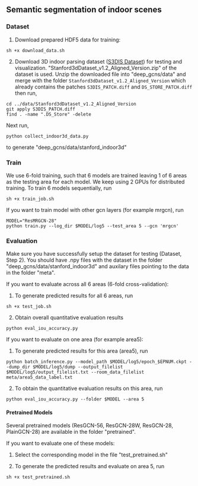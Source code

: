 ## Semantic segmentation of indoor scenes

### Dataset

1. Download prepared HDF5 data for training:
```
sh +x download_data.sh
```
2. Download 3D indoor parsing dataset (<a href="http://buildingparser.stanford.edu/dataset.html">S3DIS Dataset</a>) for testing and visualization. "Stanford3dDataset_v1.2_Aligned_Version.zip" of the dataset is used. Unzip the downloaded file into "deep_gcns/data" and merge with the folder `Stanford3dDataset_v1.2_Aligned_Version` which already contains the patches `S3DIS_PATCH.diff` and `DS_STORE_PATCH.diff` then run,

```
cd ../data/Stanford3dDataset_v1.2_Aligned_Version
git apply S3DIS_PATCH.diff
find . -name ".DS_Store" -delete
```

Next run,

```
python collect_indoor3d_data.py
```
to generate "deep_gcns/data/stanford_indoor3d"

### Train

We use 6-fold training, such that 6 models are trained leaving 1 of 6 areas as the testing area for each model. We keep using 2 GPUs for distributed training. To train 6 models sequentially, run
```
sh +x train_job.sh
```
If you want to train model with other gcn layers (for example mrgcn), run
```
MODEL="ResMRGCN-28"
python train.py --log_dir $MODEL/log5 --test_area 5 --gcn 'mrgcn'
```

### Evaluation

Make sure you have successfully setup the dataset for testing (Dataset, Step 2). You should have .npy files with the dataset in the folder "deep_gcns/data/stanford_indoor3d" and auxilary files pointing to the data in the folder "meta". 

If you want to evaluate across all 6 areas (6-fold cross-validation):

1. To generate predicted results for all 6 areas, run
```
sh +x test_job.sh
```

2. Obtain overall quantitative evaluation results
```
python eval_iou_accuracy.py
```

If you want to evaluate on one area (for example area5):

1. To generate predicted results for this area (area5), run
```
python batch_inference.py --model_path $MODEL/log5/epoch_$EPNUM.ckpt --dump_dir $MODEL/log5/dump --output_filelist $MODEL/log5/output_filelist.txt --room_data_filelist meta/area5_data_label.txt
```
2. To obtain the quantitative evaluation results on this area, run
```
python eval_iou_accuracy.py --folder $MODEL --area 5
```

#### Pretrained Models

Several pretrained models (ResGCN-56, ResGCN-28W, ResGCN-28, PlainGCN-28) are available in the folder "pretrained".

If you want to evaluate one of these models:

1. Select the corresponding model in the file "test_pretrained.sh" 

2. To generate the predicted results and evaluate on area 5, run
```
sh +x test_pretrained.sh
```

